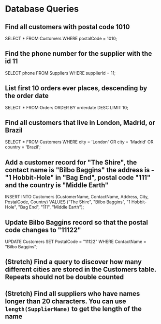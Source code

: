 # Database Queries

## Find all customers with postal code 1010
  SELECT * FROM Customers
  WHERE postalCode = 1010;

## Find the phone number for the supplier with the id 11
  SELECT phone FROM Suppliers
  WHERE supplierId = 11;

## List first 10 orders ever places, descending by the order date
  SELECT * FROM Orders
  ORDER BY orderdate DESC
  LIMIT 10;

## Find all customers that live in London, Madrid, or Brazil
  SELECT * FROM Customers
  WHERE city = 'London' 
    OR city = 'Madrid'
    OR country = 'Brazil';

## Add a customer record for "The Shire", the contact name is "Bilbo Baggins" the address is -"1 Hobbit-Hole" in "Bag End", postal code "111" and the country is "Middle Earth"
  INSERT INTO Customers (CustomerName, ContactName, Address, City, PostalCode, Country)
  VALUES ("The Shire", "Bilbo Baggins", "1 Hobbit-Hole", "Bag End", "111", "Middle Earth");

## Update Bilbo Baggins record so that the postal code changes to "11122"
  UPDATE Customers
  SET PostalCode = "11122"
  WHERE ContactName = "Bilbo Baggins";

## (Stretch) Find a query to discover how many different cities are stored in the Customers table. Repeats should not be double counted

## (Stretch) Find all suppliers who have names longer than 20 characters. You can use `length(SupplierName)` to get the length of the name
